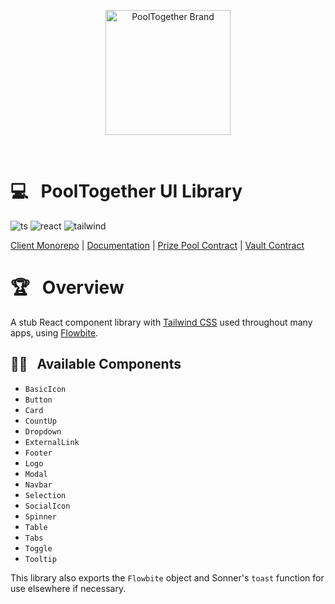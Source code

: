 <p align="center">
  <a href="https://github.com/pooltogether/pooltogether--brand-assets">
    <img src="https://github.com/pooltogether/pooltogether--brand-assets/blob/977e03604c49c63314450b5d432fe57d34747c66/logo/pooltogether-logo--purple-gradient.png?raw=true" alt="PoolTogether Brand" style="max-width:100%;" width="200">
  </a>
</p>

<br />

# 💻 &nbsp; PoolTogether UI Library

![ts](https://img.shields.io/badge/typescript-%23007ACC.svg?style=flat&logo=typescript&logoColor=white)
![react](https://img.shields.io/badge/react-%2320232a.svg?style=flat&logo=react&logoColor=%2361DAFB)
![tailwind](https://img.shields.io/static/v1?label&logo=tailwindcss&logoColor=white&message=tailwind&color=38B2AC)

[Client Monorepo](https://github.com/pooltogether/pooltogether-client-monorepo) | [Documentation](https://dev.pooltogether.com/) | [Prize Pool Contract](https://github.com/pooltogether/v5-prize-pool) | [Vault Contract](https://github.com/pooltogether/v5-vault)

# 🏆 &nbsp; Overview

A stub React component library with [Tailwind CSS](https://tailwindcss.com/) used throughout many apps, using [Flowbite](https://flowbite-react.com/).

## 🐱‍👤 &nbsp; Available Components

- `BasicIcon`
- `Button`
- `Card`
- `CountUp`
- `Dropdown`
- `ExternalLink`
- `Footer`
- `Logo`
- `Modal`
- `Navbar`
- `Selection`
- `SocialIcon`
- `Spinner`
- `Table`
- `Tabs`
- `Toggle`
- `Tooltip`

This library also exports the `Flowbite` object and Sonner's `toast` function for use elsewhere if necessary.
